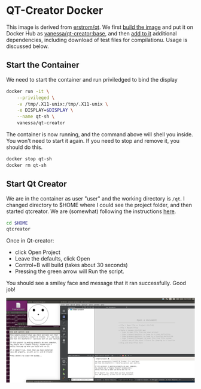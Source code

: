 # QT-Creator Docker

This image is derived from [erstrom/qt](https://github.com/erstrom/docker-qt). We first
[build the image](build) and put it on Docker Hub as [vanessa/qt-creator:base](https://hub.docker.com/r/vanessa/qt-creator/), and then [add to it](Dockerfile) additional
dependencies, including download of test files for compilationu. Usage is discussed below.


## Start the Container
We need to start the container and run priviledged to bind the display

```bash
docker run -it \
	--privileged \
	-v /tmp/.X11-unix:/tmp/.X11-unix \
	-e DISPLAY=$DISPLAY \
	--name qt-sh \
	vanessa/qt-creator
```

The container is now running, and the command above will shell you inside. You won't need to start it again. If you need to stop and remove it, you should do this.

```bash
docker stop qt-sh
docker rm qt-sh
```

## Start Qt Creator
We are in the container as user "user" and the working directory is `/qt`. I 
changed directory to $HOME where I could see the project folder, and then
started qtcreator. We are (somewhat) following the instructions [here](http://web.stanford.edu/dept/cs_edu/qt-creator/qt-creator-linux.shtml).

```bash
cd $HOME
qtcreator
```

Once in Qt-creator:
 - click Open Project
 - Leave the defaults, click Open
 - Control+B will build (takes about 30 seconds)
 - Pressing the green arrow will Run the script.

You should see a smiley face and message that it ran successfully. Good job!

![img/success.png](img/success.png)
